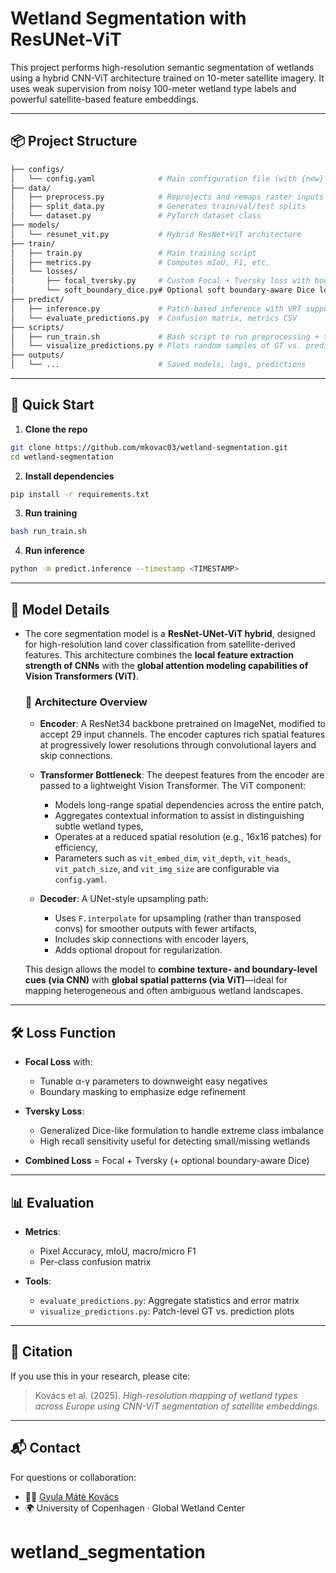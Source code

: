 # Wetland Segmentation with ResUNet-ViT

This project performs high-resolution semantic segmentation of wetlands using a hybrid CNN-ViT architecture trained on 10-meter satellite imagery. It uses weak supervision from noisy 100-meter wetland type labels and powerful satellite-based feature embeddings.

---

## 📦 Project Structure

```bash
├── configs/
│   └── config.yaml              # Main configuration file (with {now} placeholders)
├── data/
│   ├── preprocess.py            # Reprojects and remaps raster inputs
│   ├── split_data.py            # Generates train/val/test splits
│   └── dataset.py               # PyTorch dataset class
├── models/
│   └── resunet_vit.py           # Hybrid ResNet+ViT architecture
├── train/
│   ├── train.py                 # Main training script
│   ├── metrics.py               # Computes mIoU, F1, etc.
│   └── losses/
│       ├── focal_tversky.py     # Custom Focal + Tversky loss with boundary masking
│       └── soft_boundary_dice.py# Optional soft boundary-aware Dice loss
├── predict/
│   ├── inference.py             # Patch-based inference with VRT support
│   └── evaluate_predictions.py  # Confusion matrix, metrics CSV
├── scripts/
│   ├── run_train.sh             # Bash script to run preprocessing + training
│   └── visualize_predictions.py # Plots random samples of GT vs. prediction
├── outputs/
│   └── ...                      # Saved models, logs, predictions
```

---

## 🚀 Quick Start

1. **Clone the repo**

```bash
git clone https://github.com/mkovac03/wetland-segmentation.git
cd wetland-segmentation
```

2. **Install dependencies**

```bash
pip install -r requirements.txt
```

3. **Run training**

```bash
bash run_train.sh
```

4. **Run inference**

```bash
python -m predict.inference --timestamp <TIMESTAMP>
```

---

## 🧠 Model Details

* The core segmentation model is a **ResNet-UNet-ViT hybrid**, designed for high-resolution land cover classification from satellite-derived features. This architecture combines the **local feature extraction strength of CNNs** with the **global attention modeling capabilities of Vision Transformers (ViT)**.

  ### 🔧 Architecture Overview

  * **Encoder**: A ResNet34 backbone pretrained on ImageNet, modified to accept 29 input channels. The encoder captures rich spatial features at progressively lower resolutions through convolutional layers and skip connections.
  * **Transformer Bottleneck**: The deepest features from the encoder are passed to a lightweight Vision Transformer. The ViT component:

    * Models long-range spatial dependencies across the entire patch,
    * Aggregates contextual information to assist in distinguishing subtle wetland types,
    * Operates at a reduced spatial resolution (e.g., 16x16 patches) for efficiency,
    * Parameters such as `vit_embed_dim`, `vit_depth`, `vit_heads`, `vit_patch_size`, and `vit_img_size` are configurable via `config.yaml`.

  * **Decoder**: A UNet-style upsampling path:

    * Uses `F.interpolate` for upsampling (rather than transposed convs) for smoother outputs with fewer artifacts,
    * Includes skip connections with encoder layers,
    * Adds optional dropout for regularization.

  This design allows the model to **combine texture- and boundary-level cues (via CNN)** with **global spatial patterns (via ViT)**—ideal for mapping heterogeneous and often ambiguous wetland landscapes.

---

## 🛠️ Loss Function

* **Focal Loss** with:

  * Tunable α-γ parameters to downweight easy negatives
  * Boundary masking to emphasize edge refinement

* **Tversky Loss**:

  * Generalized Dice-like formulation to handle extreme class imbalance
  * High recall sensitivity useful for detecting small/missing wetlands

* **Combined Loss** = Focal + Tversky (+ optional boundary-aware Dice)

---

## 📊 Evaluation

* **Metrics**:

  * Pixel Accuracy, mIoU, macro/micro F1
  * Per-class confusion matrix

* **Tools**:

  * `evaluate_predictions.py`: Aggregate statistics and error matrix
  * `visualize_predictions.py`: Patch-level GT vs. prediction plots

---

## 📍 Citation

If you use this in your research, please cite:

> Kovács et al. (2025). *High-resolution mapping of wetland types across Europe using CNN-ViT segmentation of satellite embeddings.*

---

## 📬 Contact

For questions or collaboration:

* 🧑‍💻 [Gyula Máté Kovács](https://github.com/mkovac03)
* 🌍 University of Copenhagen · Global Wetland Center
# wetland_segmentation
